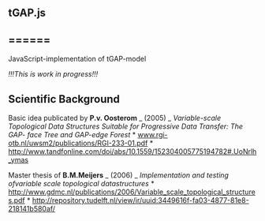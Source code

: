 ## tGAP.js
## ======

JavaScript-implementation of tGAP-model

*!!!This is work in progress!!!*

## Scientific Background

Basic idea publicated by **P.v. Oosterom** _ (2005) _ *Variable-scale Topological Data Structures Suitable for Progressive Data Transfer: The GAP-
face Tree and GAP-edge Forest*
	* www.rgi-otb.nl/uwsm2/publications/RGI-233-01.pdf
	* http://www.tandfonline.com/doi/abs/10.1559/152304005775194782#.UoNrlh_ymas

Master thesis of **B.M.Meijers** _ (2006) _ *Implementation and testing ofvariable scale topological datastructures*
	* http://www.gdmc.nl/publications/2006/Variable_scale_topological_structures.pdf
	* http://repository.tudelft.nl/view/ir/uuid:3449616f-fa03-4877-81e8-218141b580af/
